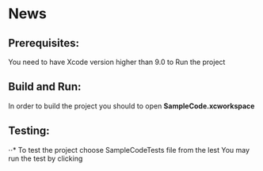 # News

## Prerequisites:
You need to have Xcode version higher than 9.0 to Run the project

## Build and Run:
In order to build the project you should to open **SampleCode.xcworkspace**

## Testing:
⋅⋅* To test the project choose SampleCodeTests file from the lest 
You may run the test by clicking 
